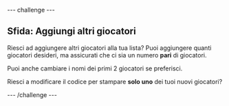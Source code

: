\--- challenge \---

## Sfida: Aggiungi altri giocatori

Riesci ad aggiungere altri giocatori alla tua lista? Puoi aggiungere quanti giocatori desideri, ma assicurati che ci sia un numero **pari** di giocatori.

Puoi anche cambiare i nomi dei primi 2 giocatori se preferisci.

Riesci a modificare il codice per stampare **solo uno** dei tuoi nuovi giocatori?

\--- /challenge \---